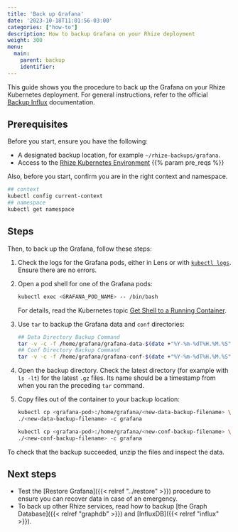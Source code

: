 ```yaml
---
title: 'Back up Grafana'
date: '2023-10-18T11:01:56-03:00'
categories: ["how-to"]
description: How to backup Grafana on your Rhize deployment
weight: 300
menu:
  main:
    parent: backup
    identifier:
---
```


This guide shows you the procedure to back up the Grafana on your Rhize Kubernetes deployment.
For general instructions, refer to the official [Backup Influx](https://docs.influxdata.com/influxdb/v1/administration/backup_and_restore/) documentation.

## Prerequisites

Before you start, ensure you have the following:

- A designated backup location, for example `~/rhize-backups/grafana`.
- Access to the [Rhize Kubernetes Environment](/deploy/install/setup-kubernetes)
{{% param pre_reqs %}}

Also, before you start, confirm you are in the right context and namespace.

```bash
## context
kubectl config current-context
## namespace
kubectl get namespace
```

## Steps

Then, to back up the Grafana, follow these steps:

1. Check the logs for the Grafana pods, either in Lens or with [`kubectl logs`](https://kubernetes.io/docs/reference/generated/kubectl/kubectl-commands#logs).
    Ensure there are no errors.

1. Open a pod shell for one of the Grafana pods:

    ```bash
    kubectl exec <GRAFANA_POD_NAME> -- /bin/bash
    ```

    For details, read the Kubernetes topic [Get Shell to a Running Container](https://kubernetes.io/docs/tasks/debug/debug-application/get-shell-running-container/).

1. Use `tar` to backup the Grafana data and `conf` directories:

    ```bash
    ## Data Directory Backup Command
    tar -v -c -f /home/grafana/grafana-data-$(date +"%Y-%m-%dT%H.%M.%S").tar.gz /var/lib/grafana
    ## Conf Directory Backup Command
    tar -v -c -f /home/grafana/grafana-conf-$(date +"%Y-%m-%dT%H.%M.%S").tar.gz /usr/share/grafana/conf
    ```

1. Open the backup directory. Check the latest directory (for example with `ls -lt`) for the latest `.gz` files. Its name should be a timestamp from when you ran the preceding `tar` command.

1. Copy files out of the container to your backup location:

   ```bash
   kubectl cp <grafana-pod>:/home/grafana/<new-data-backup-filename> \
   ./<new-data-backup-filename> -c grafana

   kubectl cp <grafana-pod>:/home/grafana/<new-conf-backup-filename> \
   ./<new-conf-backup-filename> -c grafana
   ```

To check that the backup succeeded, unzip the files and inspect the data.

## Next steps

- Test the [Restore Grafana]({{< relref "../restore" >}}) procedure to ensure you can recover data in case of an emergency.
- To back up other Rhize services, read how to backup [the Graph Database]({{< relref "graphdb" >}}) and [InfluxDB]({{< relref "influx" >}}).

